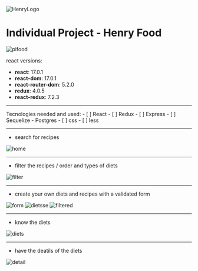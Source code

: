 ![HenryLogo](https://d31uz8lwfmyn8g.cloudfront.net/Assets/logo-henry-white-lg.png)

# Individual Project - Henry Food
 
 ![pifood](https://user-images.githubusercontent.com/66582514/201798466-bd7efef8-7f33-4658-bed2-e4270b9aa1a9.png)

react versions:
 
- **react**: 17.0.1
- **react-dom**: 17.0.1
- **react-router-dom**: 5.2.0
- **redux**: 4.0.5
- **react-redux**: 7.2.3
<hr></hr>
Tecnologies needed and used:
- [ ] React
- [ ] Redux
- [ ] Express
- [ ] Sequelize - Postgres
- [ ] css
- [ ] less
<hr></hr>

- search for recipes  

![home](https://user-images.githubusercontent.com/66582514/201798479-3af5ba8e-8ada-432d-9c6c-7d19a17309b3.png)
 
<hr></hr>

- filter the recipes / order and types of diets

![filter](https://user-images.githubusercontent.com/66582514/201798780-4c3d0561-4019-4dfb-8086-73352b54cc1d.png)
<hr></hr>
 
- create your own diets and recipes with a validated form

![form](https://user-images.githubusercontent.com/66582514/201799131-9ede271a-3554-45d6-872e-6edd860d2aee.png)
![dietsse](https://user-images.githubusercontent.com/66582514/201799127-46654b1d-1a4b-4a71-a970-927ee5ff202c.png)
![filtered](https://user-images.githubusercontent.com/66582514/201799129-1e2ec2d9-2992-49b3-9db5-39d337ad53b7.png)


 
 <hr></hr>
 
- know the diets

![diets](https://user-images.githubusercontent.com/66582514/201799235-3c4d44b1-b39a-45ab-858c-11c3f61988fb.png)

 <hr></hr>

- have the deatils of the diets

 ![detail](https://user-images.githubusercontent.com/66582514/201799242-92b364f4-70a2-4612-b5d2-3e9be3d1360b.png)


 
